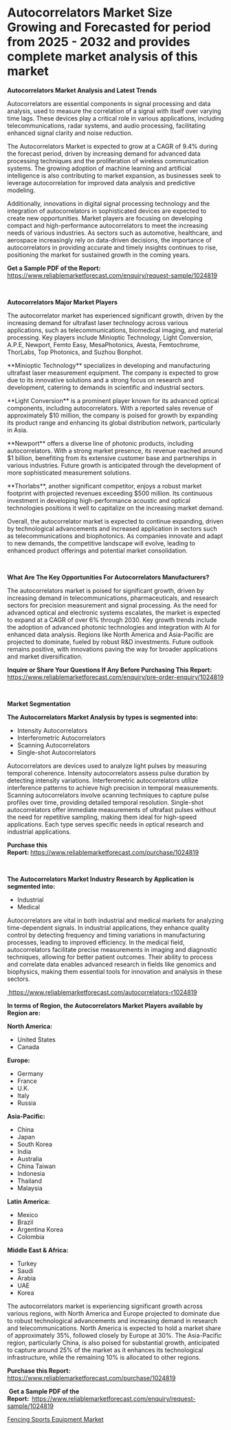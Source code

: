 <p><h1>Autocorrelators Market Size Growing and Forecasted for period from 2025 - 2032 and provides complete market analysis of this market</h1></p><p><strong>Autocorrelators Market Analysis and Latest Trends</strong></p>
<p><p>Autocorrelators are essential components in signal processing and data analysis, used to measure the correlation of a signal with itself over varying time lags. These devices play a critical role in various applications, including telecommunications, radar systems, and audio processing, facilitating enhanced signal clarity and noise reduction.</p><p>The Autocorrelators Market is expected to grow at a CAGR of 9.4% during the forecast period, driven by increasing demand for advanced data processing techniques and the proliferation of wireless communication systems. The growing adoption of machine learning and artificial intelligence is also contributing to market expansion, as businesses seek to leverage autocorrelation for improved data analysis and predictive modeling.</p><p>Additionally, innovations in digital signal processing technology and the integration of autocorrelators in sophisticated devices are expected to create new opportunities. Market players are focusing on developing compact and high-performance autocorrelators to meet the increasing needs of various industries. As sectors such as automotive, healthcare, and aerospace increasingly rely on data-driven decisions, the importance of autocorrelators in providing accurate and timely insights continues to rise, positioning the market for sustained growth in the coming years.</p></p>
<p><strong>Get a Sample PDF of the Report:&nbsp;</strong> <a href="https://www.reliablemarketforecast.com/enquiry/request-sample/1024819?utm_campaign=2516&utm_medium=2&utm_source=Github&utm_content=ia&utm_term=06032025&utm_id=autocorrelators">https://www.reliablemarketforecast.com/enquiry/request-sample/1024819</a></p>
<p>&nbsp;</p>
<p><strong>Autocorrelators Major Market Players</strong></p>
<p><p>The autocorrelator market has experienced significant growth, driven by the increasing demand for ultrafast laser technology across various applications, such as telecommunications, biomedical imaging, and material processing. Key players include Minioptic Technology, Light Conversion, A.P.E, Newport, Femto Easy, MesaPhotonics, Avesta, Femtochrome, ThorLabs, Top Photonics, and Suzhou Bonphot.</p><p>**Minioptic Technology** specializes in developing and manufacturing ultrafast laser measurement equipment. The company is expected to grow due to its innovative solutions and a strong focus on research and development, catering to demands in scientific and industrial sectors.</p><p>**Light Conversion** is a prominent player known for its advanced optical components, including autocorrelators. With a reported sales revenue of approximately $10 million, the company is poised for growth by expanding its product range and enhancing its global distribution network, particularly in Asia.</p><p>**Newport** offers a diverse line of photonic products, including autocorrelators. With a strong market presence, its revenue reached around $1 billion, benefiting from its extensive customer base and partnerships in various industries. Future growth is anticipated through the development of more sophisticated measurement solutions.</p><p>**Thorlabs**, another significant competitor, enjoys a robust market footprint with projected revenues exceeding $500 million. Its continuous investment in developing high-performance acoustic and optical technologies positions it well to capitalize on the increasing market demand.</p><p>Overall, the autocorrelator market is expected to continue expanding, driven by technological advancements and increased application in sectors such as telecommunications and biophotonics. As companies innovate and adapt to new demands, the competitive landscape will evolve, leading to enhanced product offerings and potential market consolidation.</p></p>
<p>&nbsp;</p>
<p><strong>What Are The Key Opportunities For Autocorrelators Manufacturers?</strong></p>
<p><p>The autocorrelators market is poised for significant growth, driven by increasing demand in telecommunications, pharmaceuticals, and research sectors for precision measurement and signal processing. As the need for advanced optical and electronic systems escalates, the market is expected to expand at a CAGR of over 6% through 2030. Key growth trends include the adoption of advanced photonic technologies and integration with AI for enhanced data analysis. Regions like North America and Asia-Pacific are projected to dominate, fueled by robust R&D investments. Future outlook remains positive, with innovations paving the way for broader applications and market diversification.</p></p>
<p><strong>Inquire or Share Your Questions If Any Before Purchasing This Report:</strong> <a href="https://www.reliablemarketforecast.com/enquiry/pre-order-enquiry/1024819?utm_campaign=2516&utm_medium=2&utm_source=Github&utm_content=ia&utm_term=06032025&utm_id=autocorrelators">https://www.reliablemarketforecast.com/enquiry/pre-order-enquiry/1024819</a></p>
<p>&nbsp;</p>
<p><strong>Market Segmentation</strong></p>
<p><strong>The Autocorrelators Market Analysis by types is segmented into:</strong></p>
<p><ul><li>Intensity Autocorrelators</li><li>Interferometric Autocorrelators</li><li>Scanning Autocorrelators</li><li>Single-shot Autocorrelators</li></ul></p>
<p><p>Autocorrelators are devices used to analyze light pulses by measuring temporal coherence. Intensity autocorrelators assess pulse duration by detecting intensity variations. Interferometric autocorrelators utilize interference patterns to achieve high precision in temporal measurements. Scanning autocorrelators involve scanning techniques to capture pulse profiles over time, providing detailed temporal resolution. Single-shot autocorrelators offer immediate measurements of ultrafast pulses without the need for repetitive sampling, making them ideal for high-speed applications. Each type serves specific needs in optical research and industrial applications.</p></p>
<p><strong>Purchase this Report:&nbsp;</strong><a href="https://www.reliablemarketforecast.com/purchase/1024819?utm_campaign=2516&utm_medium=2&utm_source=Github&utm_content=ia&utm_term=06032025&utm_id=autocorrelators">https://www.reliablemarketforecast.com/purchase/1024819</a></p>
<p>&nbsp;</p>
<p><strong>The Autocorrelators Market Industry Research by Application is segmented into:</strong></p>
<p><ul><li>Industrial</li><li>Medical</li></ul></p>
<p><p>Autocorrelators are vital in both industrial and medical markets for analyzing time-dependent signals. In industrial applications, they enhance quality control by detecting frequency and timing variations in manufacturing processes, leading to improved efficiency. In the medical field, autocorrelators facilitate precise measurements in imaging and diagnostic techniques, allowing for better patient outcomes. Their ability to process and correlate data enables advanced research in fields like genomics and biophysics, making them essential tools for innovation and analysis in these sectors.</p></p>
<p><a href="https://www.reliablemarketforecast.com/autocorrelators-r1024819?utm_campaign=2516&utm_medium=2&utm_source=Github&utm_content=ia&utm_term=06032025&utm_id=autocorrelators">&nbsp;https://www.reliablemarketforecast.com/autocorrelators-r1024819</a></p>
<p><strong>In terms of Region, the Autocorrelators Market Players available by Region are:</strong></p>
<p>
    <p> <strong> North America: </strong>
        <ul>
            <li>United States</li>
            <li>Canada</li>
        </ul>
        </p> 
    <p> <strong> Europe: </strong>
        <ul>
            <li>Germany</li>
            <li>France</li>
            <li>U.K.</li>
            <li>Italy</li>
            <li>Russia</li>
        </ul>
        </p> 
    <p> <strong> Asia-Pacific: </strong>
        <ul>
            <li>China</li>
            <li>Japan</li>
            <li>South Korea</li>
            <li>India</li>
            <li>Australia</li>
            <li>China Taiwan</li>
            <li>Indonesia</li>
            <li>Thailand</li>
            <li>Malaysia</li>
        </ul>
        </p> 
    <p> <strong> Latin America: </strong>
        <ul>
            <li>Mexico</li>
            <li>Brazil</li>
            <li>Argentina Korea</li>
            <li>Colombia</li>
        </ul>
        </p> 
    <p> <strong> Middle East & Africa: </strong>
        <ul>
            <li>Turkey</li>
            <li>Saudi</li>
            <li>Arabia</li>
            <li>UAE</li>
            <li>Korea</li>
        </ul>
    </p>
    </p>
<p><p>The autocorrelators market is experiencing significant growth across various regions, with North America and Europe projected to dominate due to robust technological advancements and increasing demand in research and telecommunications. North America is expected to hold a market share of approximately 35%, followed closely by Europe at 30%. The Asia-Pacific region, particularly China, is also poised for substantial growth, anticipated to capture around 25% of the market as it enhances its technological infrastructure, while the remaining 10% is allocated to other regions.</p></p>
<p><strong>Purchase this Report: </strong><a href="https://www.reliablemarketforecast.com/purchase/1024819?utm_campaign=2516&utm_medium=2&utm_source=Github&utm_content=ia&utm_term=06032025&utm_id=autocorrelators">https://www.reliablemarketforecast.com/purchase/1024819</a></p>
<p>&nbsp;<strong>Get a Sample PDF of the Report:&nbsp;&nbsp;</strong><a href="https://www.reliablemarketforecast.com/enquiry/request-sample/1024819?utm_campaign=2516&utm_medium=2&utm_source=Github&utm_content=ia&utm_term=06032025&utm_id=autocorrelators">https://www.reliablemarketforecast.com/enquiry/request-sample/1024819</a></p>
<p><strong></strong></p>
<p><p><a href="https://github.com/triattwood9919/Market-Research-Report-List-1/blob/main/fencing-sports-equipment-market.md?utm_campaign=2516&utm_medium=2&utm_source=Github&utm_content=ia&utm_term=06032025&utm_id=autocorrelators">Fencing Sports Equipment Market</a></p></p>